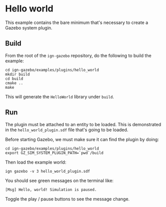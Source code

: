 # Hello world

This example contains the bare minimum that's necessary to create a Gazebo
system plugin.

## Build

From the root of the `ign-gazebo` repository, do the following to build the example:

~~~
cd ign-gazebo/examples/plugins/hello_world
mkdir build
cd build
cmake ..
make
~~~

This will generate the `HelloWorld` library under `build`.

## Run

The plugin must be attached to an entity to be loaded. This is demonstrated in
the `hello_world_plugin.sdf` file that's going to be loaded.

Before starting Gazebo, we must make sure it can find the plugin by doing:

~~~
cd ign-gazebo/examples/plugins/hello_world
export GZ_SIM_SYSTEM_PLUGIN_PATH=`pwd`/build
~~~

Then load the example world:

    ign gazebo -v 3 hello_world_plugin.sdf

You should see green messages on the terminal like:

```
[Msg] Hello, world! Simulation is paused.
```

Toggle the play / pause buttons to see the message change.
